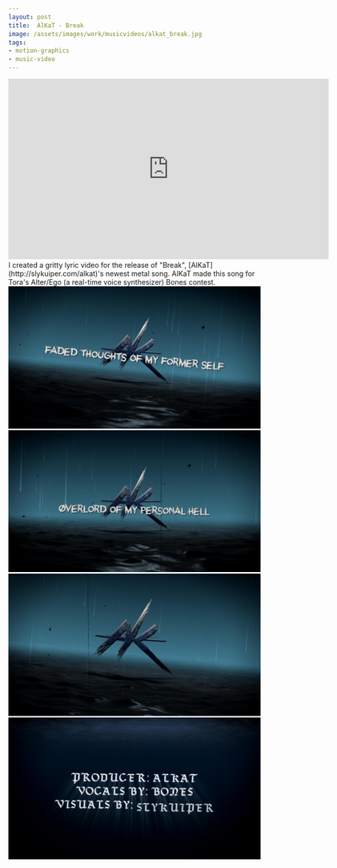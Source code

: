 ```yaml
---
layout: post
title:  AlKaT - Break
image: /assets/images/work/musicvideos/alkat_break.jpg
tags:
- motion-graphics
- music-video
---
```

<div class="vid" > <iframe width="640" height="360" src="https://player.vimeo.com/video/192876775" frameborder="0" allowfullscreen></iframe></div>
I created a gritty lyric video for the release of "Break", [AlKaT](http://slykuiper.com/alkat)'s newest metal song. AlKaT made this song for Tora's Alter/Ego (a real-time voice synthesizer) Bones contest.

<div class="gallery-box">
  <div class="gallery">
    <img src="/assets/images/work/musicvideos/alkat_break_still1.jpg">
    <img src="/assets/images/work/musicvideos/alkat_break_still2.jpg">
  </div>
</div>

<div class="gallery-box">
  <div class="gallery">
    <img src="/assets/images/work/musicvideos/alkat_break_still4.jpg">
    <img src="/assets/images/work/musicvideos/alkat_break_still3.jpg">
  </div>
</div>